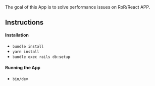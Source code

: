 The goal of this App is to solve performance issues on RoR/React APP.

## Instructions
#### Installation
- `bundle install`
- `yarn install`
- `bundle exec rails db:setup`

#### Running the App
- `bin/dev`